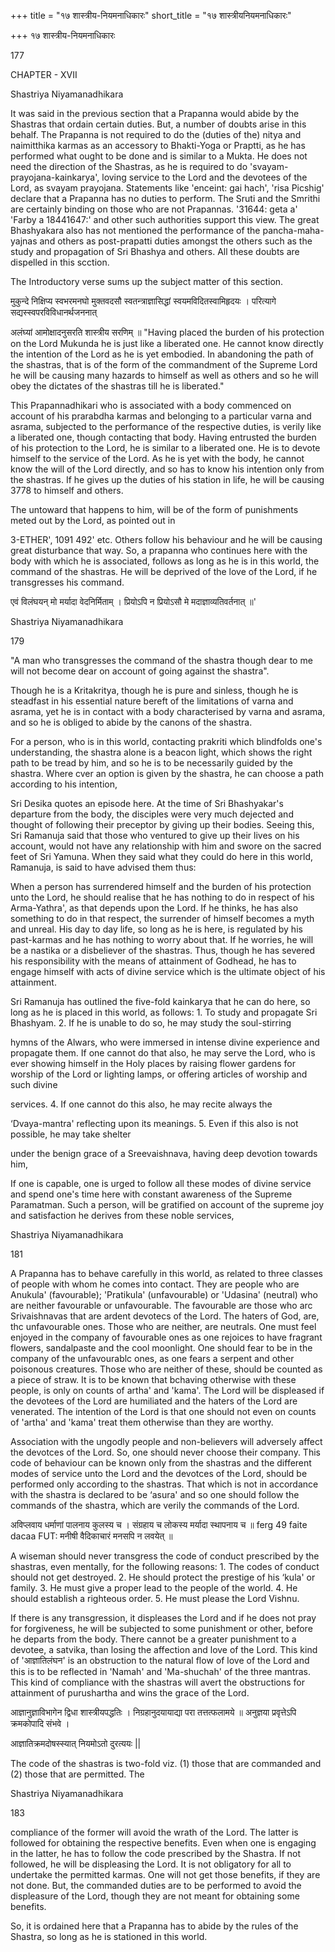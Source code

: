 +++
title = "१७ शास्त्रीय-नियमनाधिकारः"
short_title = "१७ शास्त्रीयनियमनाधिकारः"

+++
१७ शास्त्रीय-नियमनाधिकारः


177

CHAPTER - XVII

Shastriya Niyamanadhikara

It was said in the previous section that a Prapanna would abide by the Shastras that ordain certain duties. But, a number of doubts arise in this behalf. The Prapanna is not required to do the (duties of the) nitya and naimitthika karmas as an accessory to Bhakti-Yoga or Praptti, as he has performed what ought to be done and is similar to a Mukta. He does not need the direction of the Shastras, as he is required to do 'svayam-prayojana-kainkarya', loving service to the Lord and the devotees of the Lord, as svayam prayojana. Statements like 'enceint: gai hach', 'risa Picshig' declare that a Prapanna has no duties to perform. The Sruti and the Smrithi are certainly binding on those who are not Prapannas. '31644: geta a' 'Farby a 18441647:' and other such authorities support this view. The great Bhashyakara also has not mentioned the performance of the pancha-maha-yajnas and others as post-prapatti duties amongst the others such as the study and propagation of Sri Bhashya and others. All these doubts are dispelled in this scction.

The Introductory verse sums up the subject matter of this section.

मुकुन्दे निक्षिप्य स्वभरमनघो मुक्तवदसौ स्वतन्त्राज्ञासिद्धां स्वयमविदितस्वामिहृदयः । परित्यागे सद्यस्स्वपरविविधानर्थजननात्

अलंघ्यां आमोक्षादनुसरति शास्त्रीय सरणिम् ॥ "Having placed the burden of his protection on the Lord Mukunda he is just like a liberated one. He cannot know directly the intention of the Lord as he is yet embodied. In abandoning the path of the shastras, that is of the form of the commandment of the Supreme Lord he will be causing many hazards to himself as well as others and so he will obey the dictates of the shastras till he is liberated."

This Prapannadhikari who is associated with a body commenced on account of his prarabdha karmas and belonging to a particular varna and asrama, subjected to the performance of the respective duties, is verily like a liberated one, though contacting that body. Having entrusted the burden of his protection to the Lord, he is similar to a liberated one. He is to devote himself to the service of the Lord. As he is yet with the body, he cannot know the will of the Lord directly, and so has to know his intention only from the shastras. If he gives up the duties of his station in life, he will be causing 3778 to himself and others.

The untoward that happens to him, will be of the form of punishments meted out by the Lord, as pointed out in

3-ETHER', 1091 492' etc. Others follow his behaviour and he will be causing great disturbance that way. So, a prapanna who continues here with the body with which he is associated, follows as long as he is in this world, the command of the shastras. He will be deprived of the love of the Lord, if he transgresses his command.

एवं विलंघयन् मो मर्यादा वेदनिर्मिताम् । प्रियोऽपि न प्रियोऽसौ मे मदाज्ञाव्यतिवर्तनात् ॥'

Shastriya Niyamanadhikara

179

"A man who transgresses the command of the shastra though dear to me will not become dear on account of going against the shastra".

Though he is a Kritakritya, though he is pure and sinless, though he is steadfast in his essential nature bereft of the limitations of varna and asrama, yet he is in contact with a body characterised by varna and asrama, and so he is obliged to abide by the canons of the shastra.

For a person, who is in this world, contacting prakriti which blindfolds one's understanding, the shastra alone is a beacon light, which shows the right path to be tread by him, and so he is to be necessarily guided by the shastra. Where cver an option is given by the shastra, he can choose a path according to his intention,

Sri Desika quotes an episode here. At the time of Sri Bhashyakar's departure from the body, the disciples were very much dejected and thought of following their preceptor by giving up their bodies. Seeing this, Sri Ramanuja said that those who ventured to give up their lives on his account, would not have any relationship with him and swore on the sacred feet of Sri Yamuna. When they said what they could do here in this world, Ramanuja, is said to have advised them thus:

When a person has surrendered himself and the burden of his protection unto the Lord, he should realise that he has nothing to do in respect of his Arma-Yathra', as that depends upon the Lord. If he thinks, he has also something to do in that respect, the surrender of himself becomes a myth and unreal. His day to day life, so long as he is here, is regulated by his past-karmas and he has nothing to worry about that. If he worries, he will be a nastika or a disbeliever of the shastras. Thus, though he has severed his responsibility with the means of attainment of Godhead, he has to engage himself with acts of divine service which is the ultimate object of his attainment.

Sri Ramanuja has outlined the five-fold kainkarya that he can do here, so long as he is placed in this world, as follows: 1. To study and propagate Sri Bhashyam. 2. If he is unable to do so, he may study the soul-stirring

hymns of the Alwars, who were immersed in intense divine experience and propagate them. If one cannot do that also, he may serve the Lord, who is ever showing himself in the Holy places by raising flower gardens for worship of the Lord or lighting lamps, or offering articles of worship and such divine

services. 4. If one cannot do this also, he may recite always the

‘Dvaya-mantra' reflecting upon its meanings. 5. Even if this also is not possible, he may take shelter

under the benign grace of a Sreevaishnava, having deep devotion towards him,

If one is capable, one is urged to follow all these modes of divine service and spend one's time here with constant awareness of the Supreme Paramatman. Such a person, will be gratified on account of the supreme joy and satisfaction he derives from these noble services,

Shastriya Niyamanadhikara

181

A Prapanna has to behave carefully in this world, as related to three classes of people with whom he comes into contact. They are people who are Anukula' (favourable); 'Pratikula' (unfavourable) or 'Udasina' (neutral) who are neither favourable or unfavourable. The favourable are those who arc Srivaishnavas that are ardent devotecs of the Lord. The haters of God, are, thc unfavourable ones. Those who are neither, are neutrals. One must feel enjoyed in the company of favourable ones as one rejoices to have fragrant flowers, sandalpaste and the cool moonlight. One should fear to be in the company of the unfavourablc ones, as one fears a serpent and other poisonous creatures. Those who are neither of these, should be counted as a piece of straw. It is to be known that bchaving otherwise with these people, is only on counts of artha' and 'kama'. The Lord will be displeased if the devotees of the Lord are humiliated and the haters of the Lord are venerated. The intention of the Lord is that one should not even on counts of 'artha' and 'kama' treat them otherwise than they are worthy.

Association with the ungodly people and non-believers will adversely affect the devotces of the Lord. So, one should never choose their company. This code of behaviour can be known only from the shastras and the different modes of service unto the Lord and the devotces of the Lord, should be performed only according to the shastras. That which is not in accordance with the shastra is declared to be ‘asura' and so one should follow the commands of the shastra, which are verily the commands of the Lord.

अविप्लवाय धर्माणां पालनाय कुलस्य च । संग्रहाय च लोकस्य मर्यादा स्थापनाय च ॥ ferg 49 faite dacaa FUT: मनीषी वैदिकाचारं मनसपि न लवयेत् ॥

A wiseman should never transgress the code of conduct prescribed by the shastras, even mentally, for the following reasons: 1. The codes of conduct should not get destroyed. 2. He should protect the prestige of his ‘kula' or family. 3. He must give a proper lead to the people of the world. 4. He should establish a righteous order. 5. He must please the Lord Vishnu.

If there is any transgression, it displeases the Lord and if he does not pray for forgiveness, he will be subjected to some punishment or other, before he departs from the body. There cannot be a greater punishment to a devotee, a satvika, than losing the affection and love of the Lord. This kind of 'आज्ञातिलंघन' is an obstruction to the natural flow of love of the Lord and this is to be reflected in 'Namah' and 'Ma-shuchah' of the three mantras. This kind of compliance with the shastras will avert the obstructions for attainment of purushartha and wins the grace of the Lord.

आज्ञानुज्ञाविभागेन द्विधा शास्त्रीयपद्धतिः । निग्रहानुदयायाद्या परा तत्तत्फलामये ॥ अनुज्ञया प्रवृत्तेऽपि क्रमकोपादि संभवे ।

आज्ञातिक्रमदोषस्स्यात् नियमोऽतो दुरत्ययः ||

The code of the shastras is two-fold viz. (1) those that are commanded and (2) those that are permitted. The

Shastriya Niyamanadhikara

183

compliance of the former will avoid the wrath of the Lord. The latter is followed for obtaining the respective benefits. Even when one is engaging in the latter, he has to follow the code prescribed by the Shastra. If not followed, he will be displeasing the Lord. It is not obligatory for all to undertake the permitted karmas. One will not get those benefits, if they are not done. But, the commanded duties are to be performed to avoid the displeasure of the Lord, though they are not meant for obtaining some benefits.

So, it is ordained here that a Prapanna has to abide by the rules of the Shastra, so long as he is stationed in this world.
